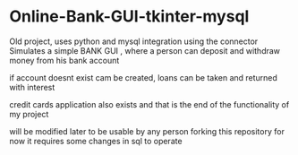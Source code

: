 # Online-Bank-GUI-tkinter-mysql

Old project, uses python and mysql integration using the connector
Simulates a simple BANK GUI , where a person can deposit and withdraw money from his bank account 

if account doesnt exist cam be created,
loans can be taken and returned with interest

credit cards application also exists
and that is the end of the functionality of my project

will be modified later to be usable by any person forking this repository
for now it requires some changes in sql to operate
